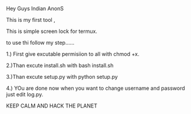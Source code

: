 Hey Guys Indian AnonS

This is my first tool , 

This is simple screen lock for termux.

to use thi follow my step......

1.) First give excutable permisiion to all with chmod +x.

2.)Than excute install.sh with bash install.sh

3.)Than excute setup.py with python setup.py

4.) YOu are done now when you want to change username and password just edit log.py.


KEEP CALM AND HACK THE PLANET
